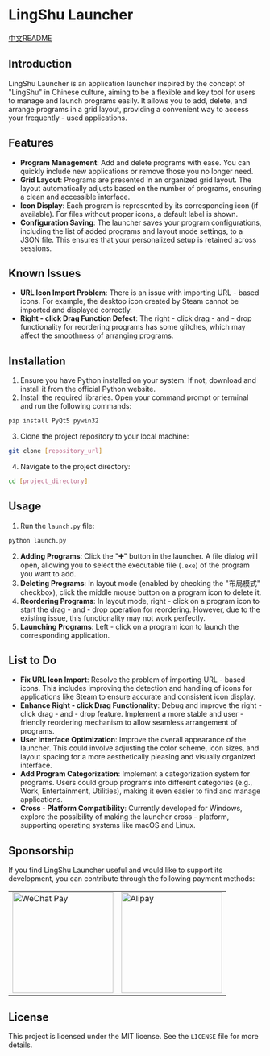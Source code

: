 
# LingShu Launcher

[中文README](ReadME-zhcn.md)

## Introduction
LingShu Launcher is an application launcher inspired by the concept of "LingShu" in Chinese culture, aiming to be a flexible and key tool for users to manage and launch programs easily. It allows you to add, delete, and arrange programs in a grid layout, providing a convenient way to access your frequently - used applications.

## Features
- **Program Management**: Add and delete programs with ease. You can quickly include new applications or remove those you no longer need.
- **Grid Layout**: Programs are presented in an organized grid layout. The layout automatically adjusts based on the number of programs, ensuring a clean and accessible interface.
- **Icon Display**: Each program is represented by its corresponding icon (if available). For files without proper icons, a default label is shown.
- **Configuration Saving**: The launcher saves your program configurations, including the list of added programs and layout mode settings, to a JSON file. This ensures that your personalized setup is retained across sessions.

## Known Issues
- **URL Icon Import Problem**: There is an issue with importing URL - based icons. For example, the desktop icon created by Steam cannot be imported and displayed correctly.
- **Right - click Drag Function Defect**: The right - click drag - and - drop functionality for reordering programs has some glitches, which may affect the smoothness of arranging programs.

## Installation
1. Ensure you have Python installed on your system. If not, download and install it from the official Python website.
2. Install the required libraries. Open your command prompt or terminal and run the following commands:
```bash
pip install PyQt5 pywin32
```
3. Clone the project repository to your local machine:
```bash
git clone [repository_url]
```
4. Navigate to the project directory:
```bash
cd [project_directory]
```

## Usage
1. Run the `launch.py` file:
```bash
python launch.py
```
2. **Adding Programs**: Click the "➕" button in the launcher. A file dialog will open, allowing you to select the executable file (`.exe`) of the program you want to add.
3. **Deleting Programs**: In layout mode (enabled by checking the "布局模式" checkbox), click the middle mouse button on a program icon to delete it.
4. **Reordering Programs**: In layout mode, right - click on a program icon to start the drag - and - drop operation for reordering. However, due to the existing issue, this functionality may not work perfectly.
5. **Launching Programs**: Left - click on a program icon to launch the corresponding application.

## List to Do
- **Fix URL Icon Import**: Resolve the problem of importing URL - based icons. This includes improving the detection and handling of icons for applications like Steam to ensure accurate and consistent icon display.
- **Enhance Right - click Drag Functionality**: Debug and improve the right - click drag - and - drop feature. Implement a more stable and user - friendly reordering mechanism to allow seamless arrangement of programs.
- **User Interface Optimization**: Improve the overall appearance of the launcher. This could involve adjusting the color scheme, icon sizes, and layout spacing for a more aesthetically pleasing and visually organized interface.
- **Add Program Categorization**: Implement a categorization system for programs. Users could group programs into different categories (e.g., Work, Entertainment, Utilities), making it even easier to find and manage applications.
- **Cross - Platform Compatibility**: Currently developed for Windows, explore the possibility of making the launcher cross - platform, supporting operating systems like macOS and Linux.

## Sponsorship
If you find LingShu Launcher useful and would like to support its development, you can contribute through the following payment methods:

<table>
  <tr>
    <td><img src="WeChatPay.png" alt="WeChat Pay" width="200"></td>
    <td><img src="Alipay.png" alt="Alipay" width="200"></td>
  </tr>
</table>

## License
This project is licensed under the MIT license. See the `LICENSE` file for more details.
